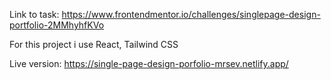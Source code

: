 Link to task: https://www.frontendmentor.io/challenges/singlepage-design-portfolio-2MMhyhfKVo

For this project i use React, Tailwind CSS

Live version: https://single-page-design-porfolio-mrsev.netlify.app/
